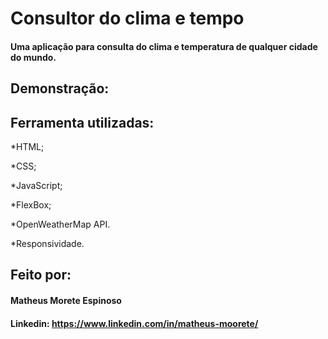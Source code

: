 # Consultor do clima e tempo
#### Uma aplicação para consulta do clima e temperatura de qualquer cidade do mundo.

## Demonstração:

## Ferramenta utilizadas:

  *HTML;
  
  *CSS;
  
  *JavaScript;
  
  *FlexBox;
  
  *OpenWeatherMap API.
  
  *Responsividade.

## Feito por:

#### Matheus Morete Espinoso

#### Linkedin: https://www.linkedin.com/in/matheus-moorete/
